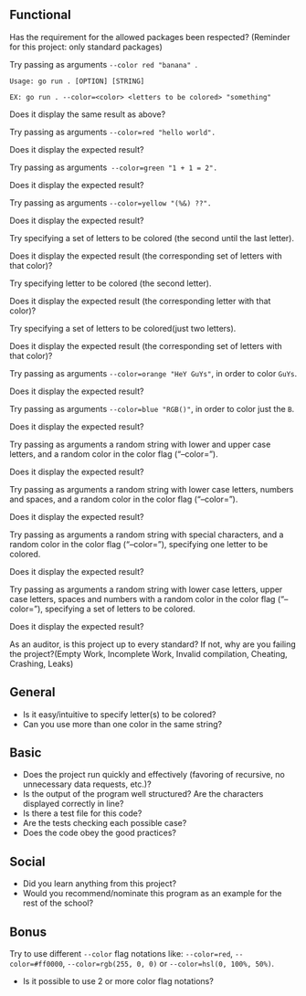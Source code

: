## Functional
Has the requirement for the allowed packages been respected? (Reminder for this project: only standard packages)

Try passing as arguments ```--color red "banana" ```.
```
Usage: go run . [OPTION] [STRING]

EX: go run . --color=<color> <letters to be colored> "something"
```
Does it display the same result as above?

Try passing as arguments ```--color=red "hello world".```

Does it display the expected result?

Try passing as arguments``` --color=green "1 + 1 = 2".```

Does it display the expected result?

Try passing as arguments ```--color=yellow "(%&) ??".```

Does it display the expected result?

Try specifying a set of letters to be colored (the second until the last letter).

Does it display the expected result (the corresponding set of letters with that color)?

Try specifying letter to be colored (the second letter).

Does it display the expected result (the corresponding letter with that color)?

Try specifying a set of letters to be colored(just two letters).

Does it display the expected result (the corresponding set of letters with that color)?

Try passing as arguments ```--color=orange "HeY GuYs"```, in order to color ```GuYs```.

Does it display the expected result?

Try passing as arguments ```--color=blue "RGB()"```, in order to color just the ```B```.

Does it display the expected result?

Try passing as arguments a random string with lower and upper case letters, and a random color in the color flag (“–color=”).

Does it display the expected result?

Try passing as arguments a random string with lower case letters, numbers and spaces, and a random color in the color flag (“–color=”).

Does it display the expected result?

Try passing as arguments a random string with special characters, and a random color in the color flag (“–color=”), specifying one letter to be colored.

Does it display the expected result?

Try passing as arguments a random string with lower case letters, upper case letters, spaces and numbers with a random color in the color flag (“–color=”), specifying a set of letters to be colored.

Does it display the expected result?

As an auditor, is this project up to every standard? If not, why are you failing the project?(Empty Work, Incomplete Work, Invalid compilation, Cheating, Crashing, Leaks)

## General
* Is it easy/intuitive to specify letter(s) to be colored?
* Can you use more than one color in the same string?

## Basic
* Does the project run quickly and effectively (favoring of recursive, no unnecessary data requests, etc.)?
* Is the output of the program well structured? Are the characters displayed correctly in line?
* Is there a test file for this code?
* Are the tests checking each possible case?
* Does the code obey the good practices?

## Social
* Did you learn anything from this project?
* Would you recommend/nominate this program as an example for the rest of the school?

## Bonus
Try to use different ```--color``` flag notations like: ```--color=red```, ```--color=#ff0000```, ```--color=rgb(255, 0, 0)``` or ```--color=hsl(0, 100%, 50%)```.

* Is it possible to use 2 or more color flag notations?